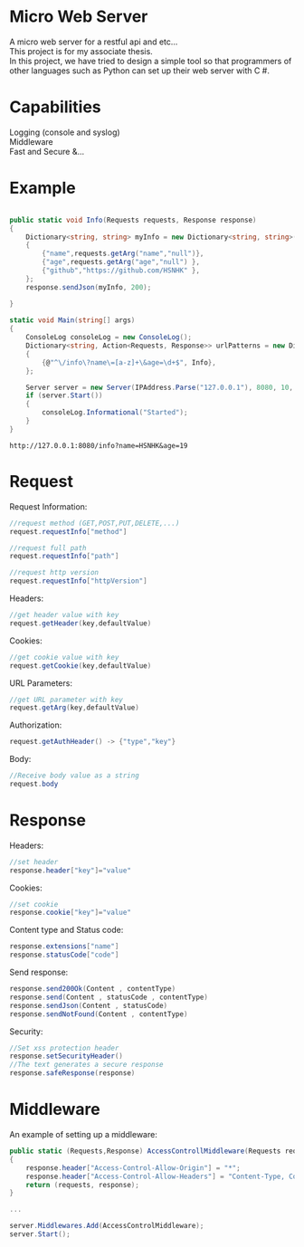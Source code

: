 # Micro Web Server
A micro web server for a restful api and etc...
<br>
This project is for my associate thesis.
<br>
In this project, we have tried to design a simple tool so that programmers of other languages ​​such as Python can set up their web server with C #.
# Capabilities
Logging (console and syslog)
<br>
Middleware
<br>
Fast and Secure
&...
# Example
```csharp

public static void Info(Requests requests, Response response)
{
    Dictionary<string, string> myInfo = new Dictionary<string, string>()
    {
        {"name",requests.getArg("name","null")},
        {"age",requests.getArg("age","null") },
        {"github","https://github.com/HSNHK" },
    };
    response.sendJson(myInfo, 200);

}
        
static void Main(string[] args)
{
    ConsoleLog consoleLog = new ConsoleLog();
    Dictionary<string, Action<Requests, Response>> urlPatterns = new Dictionary<string, Action<Requests, Response>>()
    {
        {@"^\/info\?name\=[a-z]+\&age=\d+$", Info},
    };

    Server server = new Server(IPAddress.Parse("127.0.0.1"), 8080, 10, urlPatterns, consoleLog);
    if (server.Start())
    {
        consoleLog.Informational("Started");
    }
}
```
```
http://127.0.0.1:8080/info?name=HSNHK&age=19
```
# Request
Request Information:
```csharp
//request method (GET,POST,PUT,DELETE,...)
request.requestInfo["method"]

//request full path
request.requestInfo["path"]

//request http version
request.requestInfo["httpVersion"]

```
Headers:
```csharp
//get header value with key
request.getHeader(key,defaultValue)
```
Cookies:
```csharp
//get cookie value with key
request.getCookie(key,defaultValue)
```
URL Parameters:
```csharp
//get URL parameter with key
request.getArg(key,defaultValue)
```
Authorization:
```csharp
request.getAuthHeader() -> {"type","key"}
```
Body:
```csharp
//Receive body value as a string
request.body
```
# Response
Headers:
```csharp
//set header
response.header["key"]="value"
```
Cookies:
```csharp
//set cookie
response.cookie["key"]="value"
```
Content type and Status code:
```csharp
response.extensions["name"]
response.statusCode["code"]
```
Send response:
```csharp
response.send200Ok(Content , contentType)
response.send(Content , statusCode , contentType)
response.sendJson(Content , statusCode)
response.sendNotFound(Content , contentType)
```
Security:
```csharp
//Set xss protection header
response.setSecurityHeader()
//The text generates a secure response
response.safeResponse(response)
```
# Middleware
An example of setting up a middleware:
```csharp
public static (Requests,Response) AccessControllMiddleware(Requests requests, Response response)
{
    response.header["Access-Control-Allow-Origin"] = "*";
    response.header["Access-Control-Allow-Headers"] = "Content-Type, Content-Length, Accept-Encoding";
    return (requests, response);
}

...

server.Middlewares.Add(AccessControlMiddleware);
server.Start();
```
